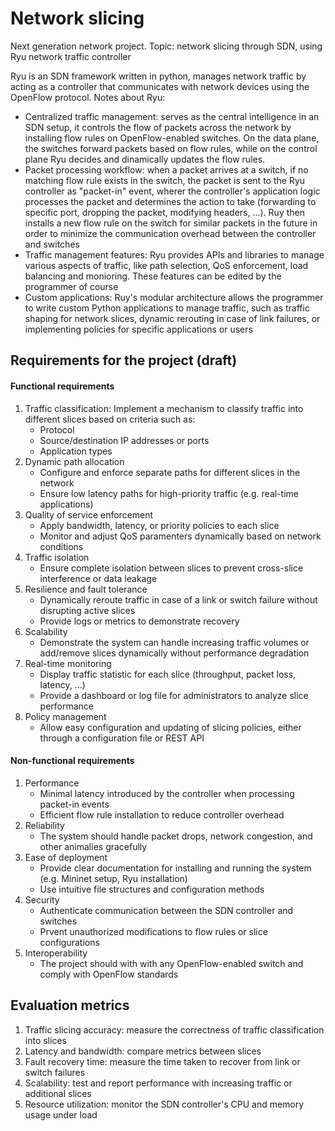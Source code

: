 # Network slicing

Next generation network project. Topic: network slicing through SDN, using Ryu network traffic controller

Ryu is an SDN framework written in python, manages network traffic by acting as a controller that communicates with network devices using the OpenFlow protocol.
Notes about Ryu:

-   Centralized traffic management: serves as the central intelligence in an SDN setup, it controls the flow of packets across the network by installing flow rules on OpenFlow-enabled switches. On the data plane, the switches forward packets based on flow rules, while on the control plane Ryu decides and dinamically updates the flow rules.
-   Packet processing workflow: when a packet arrives at a switch, if no matching flow rule exists in the switch, the packet is sent to the Ryu controller as "packet-in" event, wherer the controller's application logic processes the packet and determines the action to take (forwarding to specific port, dropping the packet, modifying headers, ...). Ruy then installs a new flow rule on the switch for similar packets in the future in order to minimize the communication overhead between the controller and switches
-   Traffic management features: Ryu provides APIs and libraries to manage various aspects of traffic, like path selection, QoS enforcement, load balancing and monioring. These features can be edited by the programmer of course
-   Custom applications: Ruy's modular architecture allows the programmer to write custom Python applications to manage traffic, such as traffic shaping for network slices, dynamic rerouting in case of link failures, or implementing policies for specific applications or users

## Requirements for the project (draft)

#### Functional requirements

1. Traffic classification: Implement a mechanism to classify traffic into different slices based on criteria such as:
    - Protocol
    - Source/destination IP addresses or ports
    - Application types
2. Dynamic path allocation
    - Configure and enforce separate paths for different slices in the network
    - Ensure low latency paths for high-priority traffic (e.g. real-time applications)
3. Quality of service enforcement
    - Apply bandwidth, latency, or priority policies to each slice
    - Monitor and adjust QoS paramenters dynamically based on network conditions
4. Traffic isolation
    - Ensure complete isolation between slices to prevent cross-slice interference or data leakage
5. Resilience and fault tolerance
    - Dynamically reroute traffic in case of a link or switch failure without disrupting active slices
    - Provide logs or metrics to demonstrate recovery
6. Scalability
    - Demonstrate the system can handle increasing traffic volumes or add/remove slices dynamically without performance degradation
7. Real-time monitoring
    - Display traffic statistic for each slice (throughput, packet loss, latency, ...)
    - Provide a dashboard or log file for administrators to analyze slice performance
8. Policy management
    - Allow easy configuration and updating of slicing policies, either through a configuration file or REST API

#### Non-functional requirements

1. Performance
    - Minimal latency introduced by the controller when processing packet-in events
    - Efficient flow rule installation to reduce controller overhead
2. Reliability
    - The system should handle packet drops, network congestion, and other animalies gracefully
3. Ease of deployment
    - Provide clear documentation for installing and running the system (e.g. Mininet setup, Ryu installation)
    - Use intuitive file structures and configuration methods
4. Security
    - Authenticate communication between the SDN controller and switches
    - Prvent unauthorized modifications to flow rules or slice configurations
5. Interoperability
    - The project should with with any OpenFlow-enabled switch and comply with OpenFlow standards

## Evaluation metrics

1. Traffic slicing accuracy: measure the correctness of traffic classification into slices
2. Latency and bandwidth: compare metrics between slices
3. Fault recovery time: measure the time taken to recover from link or switch failures
4. Scalability: test and report performance with increasing traffic or additional slices
5. Resource utilization: monitor the SDN controller's CPU and memory usage under load
